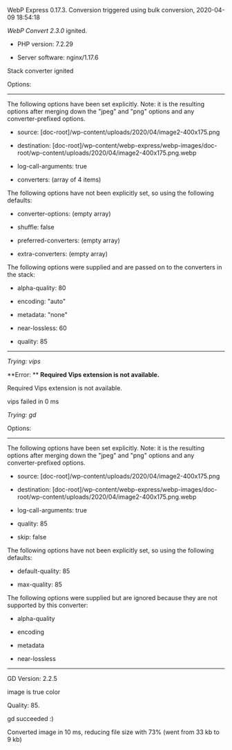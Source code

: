 WebP Express 0.17.3. Conversion triggered using bulk conversion, 2020-04-09 18:54:18

*WebP Convert 2.3.0*  ignited.
- PHP version: 7.2.29
- Server software: nginx/1.17.6

Stack converter ignited

Options:
------------
The following options have been set explicitly. Note: it is the resulting options after merging down the "jpeg" and "png" options and any converter-prefixed options.
- source: [doc-root]/wp-content/uploads/2020/04/image2-400x175.png
- destination: [doc-root]/wp-content/webp-express/webp-images/doc-root/wp-content/uploads/2020/04/image2-400x175.png.webp
- log-call-arguments: true
- converters: (array of 4 items)

The following options have not been explicitly set, so using the following defaults:
- converter-options: (empty array)
- shuffle: false
- preferred-converters: (empty array)
- extra-converters: (empty array)

The following options were supplied and are passed on to the converters in the stack:
- alpha-quality: 80
- encoding: "auto"
- metadata: "none"
- near-lossless: 60
- quality: 85
------------


*Trying: vips* 

**Error: ** **Required Vips extension is not available.** 
Required Vips extension is not available.
vips failed in 0 ms

*Trying: gd* 

Options:
------------
The following options have been set explicitly. Note: it is the resulting options after merging down the "jpeg" and "png" options and any converter-prefixed options.
- source: [doc-root]/wp-content/uploads/2020/04/image2-400x175.png
- destination: [doc-root]/wp-content/webp-express/webp-images/doc-root/wp-content/uploads/2020/04/image2-400x175.png.webp
- log-call-arguments: true
- quality: 85
- skip: false

The following options have not been explicitly set, so using the following defaults:
- default-quality: 85
- max-quality: 85

The following options were supplied but are ignored because they are not supported by this converter:
- alpha-quality
- encoding
- metadata
- near-lossless
------------

GD Version: 2.2.5
image is true color
Quality: 85. 
gd succeeded :)

Converted image in 10 ms, reducing file size with 73% (went from 33 kb to 9 kb)
